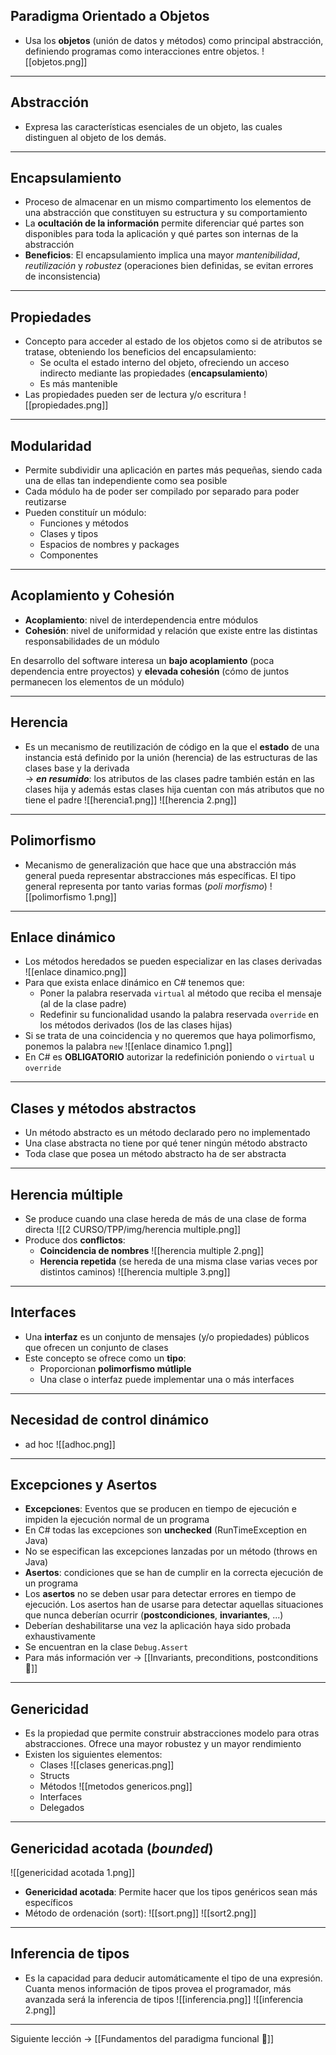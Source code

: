## Paradigma Orientado a Objetos
- Usa los **objetos** (unión de datos y métodos) como principal abstracción, definiendo programas como interacciones entre objetos.
![[objetos.png]]

---
## Abstracción
- Expresa las características esenciales de un objeto, las cuales distinguen al objeto de los demás.

---
## Encapsulamiento
- Proceso de almacenar en un mismo compartimento los elementos de una abstracción que constituyen su estructura y su comportamiento
- La **ocultación de la información** permite diferenciar qué partes son disponibles para toda la aplicación y qué partes son internas de la abstracción
- **Beneficios**: El encapsulamiento implica una mayor *mantenibilidad*, *reutilización* y *robustez* (operaciones bien definidas, se evitan errores de inconsistencia)

---
## Propiedades
- Concepto para acceder al estado de los objetos como si de atributos se tratase, obteniendo los beneficios del encapsulamiento:
	- Se oculta el estado interno del objeto, ofreciendo un acceso indirecto mediante las propiedades (**encapsulamiento**)
	- Es más mantenible
- Las propiedades pueden ser de lectura y/o escritura
![[propiedades.png]]

---
## Modularidad
- Permite subdividir una aplicación en partes más pequeñas, siendo cada una de ellas tan independiente como sea posible
- Cada módulo ha de poder ser compilado por separado para poder reutizarse
- Pueden constituír un módulo:
	- Funciones y métodos
	- Clases y tipos
	- Espacios de nombres y packages
	- Componentes

---
## Acoplamiento y Cohesión
- **Acoplamiento**: nivel de interdependencia entre módulos
- **Cohesión**: nivel de uniformidad y relación que existe entre las distintas responsabilidades de un módulo

En desarrollo del software interesa un **bajo acoplamiento** (poca dependencia entre proyectos) y **elevada cohesión** (cómo de juntos permanecen los elementos de un módulo)

---
## Herencia
- Es un mecanismo de reutilización de código en la que el **estado** de una instancia está definido por la unión (herencia) de las estructuras de las clases base y la derivada              
-> ***en resumido***: los atributos de las clases padre también están en las clases hija y además estas clases hija cuentan con más atributos que no tiene el padre
![[herencia1.png]]
![[herencia 2.png]]

---
## Polimorfismo
- Mecanismo de generalización que hace que una abstracción más general pueda representar abstracciones más específicas. El tipo general representa por tanto varias formas (*poli morfismo*)
![[polimorfismo 1.png]]

---
## Enlace dinámico
- Los métodos heredados se pueden especializar en las clases derivadas
![[enlace dinamico.png]]
- Para que exista enlace dinámico en C# tenemos que:
	- Poner la palabra reservada `virtual` al método que reciba el mensaje (al de la clase padre)
	- Redefinir su funcionalidad usando la palabra reservada `override` en los métodos derivados (los de las clases hijas)
- Si se trata de una coincidencia y no queremos que haya polimorfismo, ponemos la palabra `new`
![[enlace dinamico 1.png]]
- En C# es **OBLIGATORIO** autorizar la redefinición poniendo o `virtual` u `override`

---
## Clases y métodos abstractos
- Un método abstracto es un método declarado pero no implementado
- Una clase abstracta no tiene por qué tener ningún método abstracto
- Toda clase que posea un método abstracto ha de ser abstracta

---
## Herencia múltiple
- Se produce cuando una clase hereda de más de una clase de forma directa
![[2 CURSO/TPP/img/herencia multiple.png]]
- Produce dos **conflictos**:
	- **Coincidencia de nombres**
	![[herencia multiple 2.png]]
	- **Herencia repetida** (se hereda de una misma clase varias veces por distintos caminos)
	![[herencia multiple 3.png]]
	
---
## Interfaces
- Una **interfaz** es un conjunto de mensajes (y/o propiedades) públicos que ofrecen un conjunto de clases
- Este concepto se ofrece como un **tipo**:
	- Proporcionan **polimorfismo mútliple**
	- Una clase o interfaz puede implementar una o más interfaces

---
## Necesidad de control dinámico
- ad hoc
![[adhoc.png]]

---
## Excepciones y Asertos
- **Excepciones**: Eventos que se producen en tiempo de ejecución e impiden la ejecución normal de un programa
- En C# todas las excepciones son **unchecked** (RunTimeException en Java)
- No se especifican las excepciones lanzadas por un método (throws en Java)
- **Asertos**: condiciones que se han de cumplir en la correcta ejecución de un programa
- Los **asertos** no se deben usar para detectar errores en tiempo de ejecución. Los asertos han de usarse para detectar aquellas situaciones que nunca deberían ocurrir (**postcondiciones**, **invariantes**, ...)
- Deberían deshabilitarse una vez la aplicación haya sido probada exhaustivamente
- Se encuentran en la clase `Debug.Assert`
- Para más información ver -> [[Invariants, preconditions, postconditions 🦠]]
---
## Genericidad
- Es la propiedad que permite construir abstracciones modelo para otras abstracciones. Ofrece una mayor robustez y un mayor rendimiento
- Existen los siguientes elementos:
	- Clases 
![[clases genericas.png]]
	- Structs
	- Métodos
![[metodos genericos.png]]
	- Interfaces
	- Delegados

---
## Genericidad acotada (*bounded*)
![[genericidad acotada 1.png]]
- **Genericidad acotada**: Permite hacer que los tipos genéricos sean más específicos
- Método de ordenación (sort):
![[sort.png]]
![[sort2.png]]

---
## Inferencia de tipos
- Es la capacidad para deducir automáticamente el tipo de una expresión. Cuanta menos información de tipos provea el programador, más avanzada será la inferencia de tipos
![[inferencia.png]]
![[inferencia 2.png]]

---

Siguiente  lección -> [[Fundamentos del paradigma funcional 🧮]]